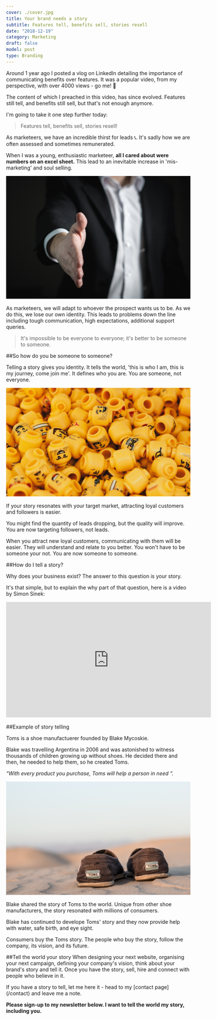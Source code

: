 ```yaml
---
cover: ./cover.jpg
title: Your brand needs a story
subtitle: Features tell, benefits sell, stories resell
date: "2018-12-19"
category: Marketing
draft: false
model: post
type: Branding
---
```



Around 1 year ago I posted a vlog on LinkedIn detailing the importance of communicating benefits over features. It was a popular video, from my perspective, with over 4000 views - go me! 🎉 

The content of which I preached in this video, has since evolved. Features still tell, and benefits still sell, but that's not enough anymore. 

I'm going to take it one step further today:

> Features tell, benefits sell, stories resell!

As marketeers, we have an incredible thirst for leads 📞. It's sadly how we are often assessed and sometimes remunerated.  

When I was a young, enthusiastic marketeer, **all I cared about were numbers on an excel sheet.** This lead to an inevitable increase in 'mis-marketing' and soul selling.

<img src="./leads.jpg" alt="Leads" />


As marketeers, we will adapt to whoever the prospect wants us to be. As we do this, we lose our own identity. This leads to problems down the line including tough communication, high expectations, additional support queries.

> It's impossible to be everyone to everyone; it's better to be someone to someone.

##So how do you be someone to someone?

Telling a story gives you identity. It tells the world, 'this is who I am, this is my journey, come join me'. It defines who you are. You are someone, not everyone.

<img src="./someone.jpg" alt="Someone" />

If your story resonates with your target market, attracting loyal customers and followers is easier. 

You might find the quantity of leads dropping, but the quality will improve. You are now targeting followers, not leads.

When you attract new loyal customers, communicating with them will be easier. They will understand and relate to you better. You won't have to be someone your not. You are now someone to someone.

##How do I tell a story?

Why does your business exist? The answer to this question is your story.

It's that simple, but to explain the why part of that question, here is a video by Simon Sinek:

<iframe width="560" height="315" src="https://www.youtube.com/embed/u4ZoJKF_VuA" frameborder="0" gesture="media" allow="encrypted-media" allowfullscreen></iframe>


##Example of story telling

Toms is a shoe manufactuerer founded by Blake Mycoskie.

Blake was travelling Argentina in 2006 and was astonished to witness thousands of children growing up without shoes. He decided there and then, he needed to help them, so he created Toms.

*“With every product you purchase, Toms will help a person in need “.*

<img src="./toms.jpg" alt="Toms" />

Blake shared the story of Toms to the world. Unique from other shoe manufacturers, the story resonated with millions of consumers.

Blake has continued to develope Toms' story and they now provide help with water, safe birth, and eye sight.

Consumers buy the Toms story. The people who buy the story, follow the company, its vision, and its future.

##Tell the world your story
When designing your next website, organising your next campaign, defining your company's vision, think about your brand's story and tell it. Once you have the story, sell, hire and connect with people who believe in it.

If you have a story to tell, let me here it - head to my [contact page]
(/contact) and leave me a note.

**Please sign-up to my newsletter below. I want to tell the world my story, including you.**